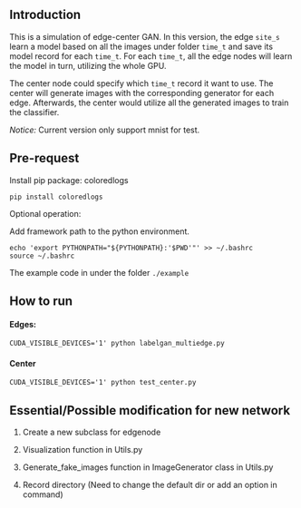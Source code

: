 ## Introduction
This is a simulation of edge-center GAN.
In this version, the edge `site_s` learn a model based on all the images
 under folder `time_t` and save its model record for each `time_t`.
For each `time_t`, all the edge nodes will learn the model in turn,
utilizing the whole GPU.

The center node could specify which `time_t` record it want to use.
The center will generate images with the corresponding generator for each edge.
Afterwards, the center would utilize all the generated images to train the classifier.

*Notice:* Current version only support mnist for test.

## Pre-request
Install pip package: coloredlogs
```
pip install coloredlogs
```

Optional operation:

Add framework path to the python environment.
```
echo 'export PYTHONPATH="${PYTHONPATH}:'$PWD'"' >> ~/.bashrc
source ~/.bashrc
```

The example code in under the folder `./example`

## How to run
#### Edges:
```
CUDA_VISIBLE_DEVICES='1' python labelgan_multiedge.py
```

#### Center
```
CUDA_VISIBLE_DEVICES='1' python test_center.py
```

## Essential/Possible modification for new network
1) Create a new subclass for edgenode

2) Visualization function in Utils.py

3) Generate_fake_images function in ImageGenerator class in Utils.py

4) Record directory (Need to change the default dir or add an option in command)